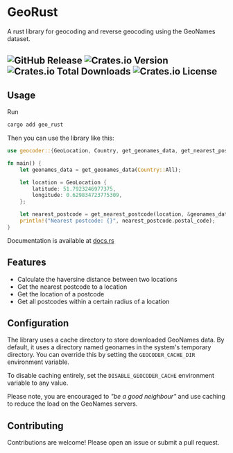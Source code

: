 # GeoRust

A rust library for geocoding and reverse geocoding using the GeoNames dataset.

![GitHub Release](https://img.shields.io/github/v/release/LordOfPolls/georust?label=GitHub%20Release)
![Crates.io Version](https://img.shields.io/crates/v/geo_rust?label=crates.io%20Version)
![Crates.io Total Downloads](https://img.shields.io/crates/d/geo_rust)
![Crates.io License](https://img.shields.io/crates/l/geo_rust)
---------


## Usage

Run 
```bash
cargo add geo_rust
```

Then you can use the library like this:

```rust
use geocoder::{GeoLocation, Country, get_geonames_data, get_nearest_postcode};

fn main() {
    let geonames_data = get_geonames_data(Country::All);

    let location = GeoLocation {
        latitude: 51.7923246977375,
        longitude: 0.629834723775309,
    };

    let nearest_postcode = get_nearest_postcode(location, &geonames_data).unwrap();
    println!("Nearest postcode: {}", nearest_postcode.postal_code);
}
```

Documentation is available at [docs.rs](https://docs.rs/geo_rust/latest/geo_rust/)

## Features

- Calculate the haversine distance between two locations
- Get the nearest postcode to a location
- Get the location of a postcode
- Get all postcodes within a certain radius of a location


## Configuration

The library uses a cache directory to store downloaded GeoNames data. 
By default, it uses a directory named geonames in the system's temporary directory. 
You can override this by setting the `GEOCODER_CACHE_DIR` environment variable.

To disable caching entirely, set the `DISABLE_GEOCODER_CACHE` environment variable to any value.

Please note, you are encouraged to _"be a good neighbour"_ and use caching to reduce the load on the GeoNames servers.


## Contributing

Contributions are welcome! Please open an issue or submit a pull request.